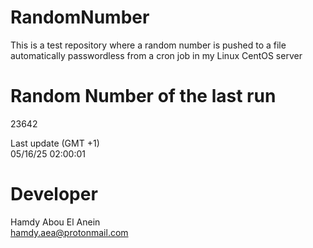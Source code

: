 # RandomNumber    
This is a test repository where a random number is pushed to a file automatically passwordless from a cron job in my Linux CentOS server    
# Random Number of the last run   
23642
      
Last update (GMT +1)    
05/16/25 02:00:01
# Developer    
Hamdy Abou El Anein   
hamdy.aea@protonmail.com
